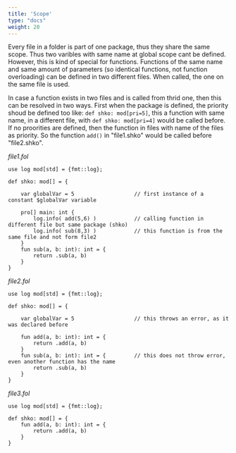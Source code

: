 ```yaml
---
title: 'Scope'
type: "docs"
weight: 20
---
```


Every file in a folder is part of one package, thus they share the same scope. Thus two varibles with same name at global scope cant be defined. However, this is kind of special for functions. Functions of the same name and same amount of parameters (so identical functions, not function overloading) can be defined in two different files. When called, the one on the same file is used.

In case a function exists in two files and is called from thrid one, then this can be resolved in two ways. First when the package is defined, the priority shoud be defined too like: `def shko: mod[pri=5]`, this a function with same name, in a different file, with `def shko: mod[pri=4]` would be called before. If no proorities are defined, then the function in files with name of the files as priority. So the function `add()` in "file1.shko" would be called before "file2.shko". 

*file1.fol*
```
use log mod[std] = {fmt::log};

def shko: mod[] = {

    var globalVar = 5                   // first instance of a constant $globalVar variable

    pro[] main: int {
        log.info( add(5,6) )            // calling function in different file but same package (shko)
        log.info( sub(8,3) )            // this function is from the same file and not form file2
    }
    fun sub(a, b: int): int = {
        return .sub(a, b)
    }
}
```
*file2.fol*
```
use log mod[std] = {fmt::log};

def shko: mod[] = {

    var globalVar = 5                   // this throws an error, as it was declared before

    fun add(a, b: int): int = {
        return .add(a, b)
    }
    fun sub(a, b: int): int = {         // this does not throw error, even another function has the name
        return .sub(a, b)
    }
}
```
*file3.fol*
```
use log mod[std] = {fmt::log};

def shko: mod[] = {
    fun add(a, b: int): int = {
        return .add(a, b)
    }
}
```

